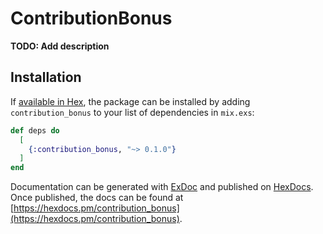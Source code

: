 # ContributionBonus

**TODO: Add description**

## Installation

If [available in Hex](https://hex.pm/docs/publish), the package can be installed
by adding `contribution_bonus` to your list of dependencies in `mix.exs`:

```elixir
def deps do
  [
    {:contribution_bonus, "~> 0.1.0"}
  ]
end
```

Documentation can be generated with [ExDoc](https://github.com/elixir-lang/ex_doc)
and published on [HexDocs](https://hexdocs.pm). Once published, the docs can
be found at [https://hexdocs.pm/contribution_bonus](https://hexdocs.pm/contribution_bonus).

